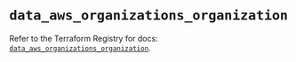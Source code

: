 # `data_aws_organizations_organization`

Refer to the Terraform Registry for docs: [`data_aws_organizations_organization`](https://registry.terraform.io/providers/hashicorp/aws/4.67.0/docs/data-sources/organizations_organization).
